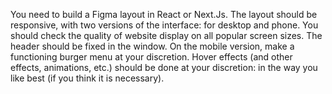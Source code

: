 You need to build a Figma layout in React or Next.Js. The layout should be responsive, with two versions of the interface: for desktop and phone. You should check the quality of website display on all popular screen sizes. The header should be fixed in the window. On the mobile version, make a functioning burger menu at your discretion. Hover effects (and other effects, animations, etc.) should be done at your discretion: in the way you like best (if you think it is necessary).
